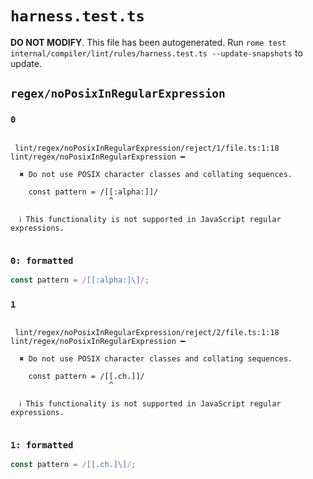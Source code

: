 # `harness.test.ts`

**DO NOT MODIFY**. This file has been autogenerated. Run `rome test internal/compiler/lint/rules/harness.test.ts --update-snapshots` to update.

## `regex/noPosixInRegularExpression`

### `0`

```

 lint/regex/noPosixInRegularExpression/reject/1/file.ts:1:18 lint/regex/noPosixInRegularExpression ━

  ✖ Do not use POSIX character classes and collating sequences.

    const pattern = /[[:alpha:]]/
                      ^

  ℹ This functionality is not supported in JavaScript regular expressions.


```

### `0: formatted`

```ts
const pattern = /[[:alpha:]\]/;

```

### `1`

```

 lint/regex/noPosixInRegularExpression/reject/2/file.ts:1:18 lint/regex/noPosixInRegularExpression ━

  ✖ Do not use POSIX character classes and collating sequences.

    const pattern = /[[.ch.]]/
                      ^

  ℹ This functionality is not supported in JavaScript regular expressions.


```

### `1: formatted`

```ts
const pattern = /[[.ch.]\]/;

```
